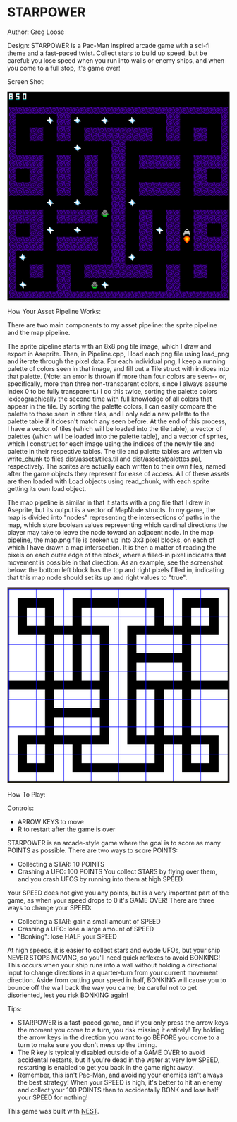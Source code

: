 # STARPOWER

Author: Greg Loose

Design: STARPOWER is a Pac-Man inspired arcade game with a sci-fi theme and a fast-paced twist. Collect stars to build up speed, but be careful: you lose speed when you run into walls or enemy ships, and when you come to a full stop, it's game over!

Screen Shot:

![Screen Shot](screenshot.png)

How Your Asset Pipeline Works:

There are two main components to my asset pipeline: the sprite pipeline and the map pipeline.

The sprite pipeline starts with an 8x8 png tile image, which I draw and export in Aseprite. Then, in Pipeline.cpp, I load each png file using load_png and iterate through the pixel data. For each individual png, I keep a running palette of colors seen in that image, and fill out a Tile struct with indices into that palette. (Note: an error is thrown if more than four colors are seen-- or, specifically, more than three non-transparent colors, since I always assume index 0 to be fully transparent.) I do this twice, sorting the palette colors lexicographically the second time with full knowledge of all colors that appear in the tile. By sorting the palette colors, I can easily compare the palette to those seen in other tiles, and I only add a new palette to the palette table if it doesn't match any seen before. At the end of this process, I have a vector of tiles (which will be loaded into the tile table), a vector of palettes (which will be loaded into the palette table), and a vector of sprites, which I construct for each image using the indices of the newly tile and palette in their respective tables. The tile and palette tables are written via write_chunk to files dist/assets/tiles.til and dist/assets/palettes.pal, respectively. The sprites are actually each written to their own files, named after the game objects they represent for ease of access. All of these assets are then loaded with Load objects using read_chunk, with each sprite getting its own load object.

The map pipeline is similar in that it starts with a png file that I drew in Aseprite, but its output is a vector of MapNode structs. In my game, the map is divided into "nodes" representing the intersections of paths in the map, which store boolean values representing which cardinal directions the player may take to leave the node toward an adjacent node. In the map pipeline, the map.png file is broken up into 3x3 pixel blocks, on each of which I have drawn a map intersection. It is then a matter of reading the pixels on each outer edge of the block, where a filled-in pixel indicates that movement is possible in that direction. As an example, see the screenshot below: the bottom left block has the top and right pixels filled in, indicating that this map node should set its up and right values to "true".

![Screen Shot](map_pipeline_screenshot.png)

How To Play:

Controls:
* ARROW KEYS to move
* R to restart after the game is over

STARPOWER is an arcade-style game where the goal is to score as many POINTS as possible. There are two ways to score POINTS:
* Collecting a STAR: 10 POINTS
* Crashing a UFO: 100 POINTS
You collect STARS by flying over them, and you crash UFOS by running into them at high SPEED.

Your SPEED does not give you any points, but is a very important part of the game, as when your speed drops to 0 it's GAME OVER! There are three ways to change your SPEED:
* Collecting a STAR: gain a small amount of SPEED
* Crashing a UFO: lose a large amount of SPEED
* "Bonking": lose HALF your SPEED

At high speeds, it is easier to collect stars and evade UFOs, but your ship NEVER STOPS MOVING, so you'll need quick reflexes to avoid BONKING! This occurs when your ship runs into a wall without holding a directional input to change directions in a quarter-turn from your current movement direction. Aside from cutting your speed in half, BONKING will cause you to bounce off the wall back the way you came; be careful not to get disoriented, lest you risk BONKING again!

Tips:
* STARPOWER is a fast-paced game, and if you only press the arrow keys the moment you come to a turn, you risk missing it entirely! Try holding the arrow keys in the direction you want to go BEFORE you come to a turn to make sure you don't mess up the timing.
* The R key is typically disabled outside of a GAME OVER to avoid accidental restarts, but if you're dead in the water at very low SPEED, restarting is enabled to get you back in the game right away.
* Remember, this isn't Pac-Man, and avoiding your enemies isn't always the best strategy! When your SPEED is high, it's better to hit an enemy and collect your 100 POINTS than to accidentally BONK and lose half your SPEED for nothing!

This game was built with [NEST](NEST.md).

